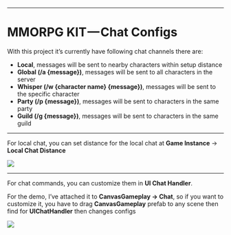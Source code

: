 * * *

MMORPG KIT — Chat Configs
=========================

With this project it’s currently have following chat channels there are:

*   **Local**, messages will be sent to nearby characters within setup distance
*   **Global (/a {message})**, messages will be sent to all characters in the server
*   **Whisper (/w {character name} {message})**, messages will be sent to the specific character
*   **Party (/p {message})**, messages will be sent to characters in the same party
*   **Guild (/g {message})**, messages will be sent to characters in the same guild

* * *

For local chat, you can set distance for the local chat at **Game Instance** → **Local Chat Distance**

![](https://cdn-images-1.medium.com/max/1600/1*6Nt_N7I-ycnACulVsJJX1A.png)

* * *

For chat commands, you can customize them in **UI Chat Handler**.

For the demo, I’ve attached it to **CanvasGameplay → Chat**, so if you want to customize it, you have to drag **CanvasGameplay** prefab to any scene then find for **UIChatHandler** then changes configs

![](https://cdn-images-1.medium.com/max/1600/1*1xb60jN5hJzXry6lnVOO6g.png)